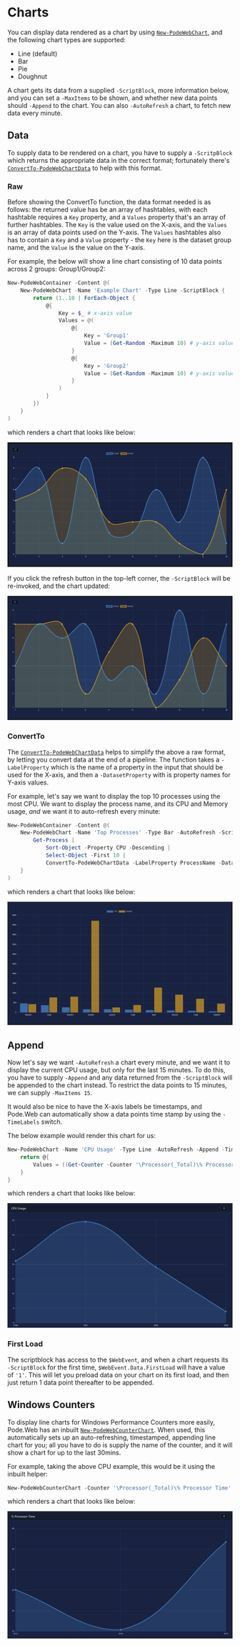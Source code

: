 # Charts

You can display data rendered as a chart by using [`New-PodeWebChart`](../../../Functions/Elements/New-PodeWebChart), and the following chart types are supported:

* Line (default)
* Bar
* Pie
* Doughnut

A chart gets its data from a supplied `-ScriptBlock`, more information below, and you can set a `-MaxItems` to be shown, and whether new data points should `-Append` to the chart. You can also `-AutoRefresh` a chart, to fetch new data every minute.

## Data

To supply data to be rendered on a chart, you have to supply a `-ScritpBlock` which returns the appropriate data in the correct format; fortunately there's [`ConvertTo-PodeWebChartData`](../../../Functions/Outputs/ConvertTo-PodeWebChartData) to help with this format.

### Raw

Before showing the ConvertTo function, the data format needed is as follows: the returned value has be an array of hashtables, with each hashtable requires a `Key` property, and a `Values` property that's an array of further hashtables. The `Key` is the value used on the X-axis, and the `Values` is an array of data points used on the Y-axis. The `Values` hashtables also has to contain a `Key` and a `Value` property - the `Key` here is the dataset group name, and the `Value` is the value on the Y-axis.

For example, the below will show a line chart consisting of 10 data points across 2 groups: Group1/Group2:

```powershell
New-PodeWebContainer -Content @(
    New-PodeWebChart -Name 'Example Chart' -Type Line -ScriptBlock {
        return (1..10 | ForEach-Object {
            @{
                Key = $_ # x-axis value
                Values = @(
                    @{
                        Key = 'Group1'
                        Value = (Get-Random -Maximum 10) # y-axis value
                    }
                    @{
                        Key = 'Group2'
                        Value = (Get-Random -Maximum 10) # y-axis value
                    }
                )
            }
        })
    }
)
```

which renders a chart that looks like below:

![chart_line_data](../../../images/chart_line_data.png)

If you click the refresh button in the top-left corner, the `-ScriptBlock` will be re-invoked, and the chart updated:

![chart_line_data_2](../../../images/chart_line_data_2.png)


### ConvertTo

The [`ConvertTo-PodeWebChartData`](../../../Functions/Outputs/ConvertTo-PodeWebChartData) helps to simplify the above a raw format, by letting you convert data at the end of a pipeline. The function takes a `-LabelProperty` which is the name of a property in the input that should be used for the X-axis, and then a `-DatasetProperty` with is property names for Y-axis values.

For example, let's say we want to display the top 10 processes using the most CPU. We want to display the process name, and its CPU and Memory usage, *and* we want it to auto-refresh every minute:

```powershell
New-PodeWebContainer -Content @(
    New-PodeWebChart -Name 'Top Processes' -Type Bar -AutoRefresh -ScriptBlock {
        Get-Process |
            Sort-Object -Property CPU -Descending |
            Select-Object -First 10 |
            ConvertTo-PodeWebChartData -LabelProperty ProcessName -DatasetProperty CPU, Handles
    }
)
```

which renders a chart that looks like below:

![chart_bar_process](../../../images/chart_bar_process.png)

## Append

Now let's say we want `-AutoRefresh` a chart every minute, and we want it to display the current CPU usage, but only for the last 15 minutes. To do this, you have to supply `-Append` and any data returned from the `-ScriptBlock` will be appended to the chart instead. To restrict the data points to 15 minutes, we can supply `-MaxItems 15`.

It would also be nice to have the X-axis labels be timestamps, and Pode.Web can automatically show a data points time stamp by using the `-TimeLabels` switch.

The below example would render this chart for us:

```powershell
New-PodeWebChart -Name 'CPU Usage' -Type Line -AutoRefresh -Append -TimeLabels -MaxItems 15 -AsCard -ScriptBlock {
    return @{
        Values = ((Get-Counter -Counter '\Processor(_Total)\% Processor Time' -SampleInterval 1 -MaxSamples 2).CounterSamples.CookedValue | Measure-Object -Average).Average
    }
}
```

which renders a chart that looks like below:

![chart_line_cpu](../../../images/chart_line_cpu.png)

### First Load

The scriptblock has access to the `$WebEvent`, and when a chart requests its `-ScriptBlock` for the first time, `$WebEvent.Data.FirstLoad` will have a value of `'1'`. This will let you preload data on your chart on its first load, and then just return 1 data point thereafter to be appended.

## Windows Counters

To display line charts for Windows Performance Counters more easily, Pode.Web has an inbuilt [`New-PodeWebCounterChart`](../../../Functions/Elements/New-PodeWebCounterChart). When used, this automatically sets up an auto-refreshing, timestamped, appending line chart for you; all you have to do is supply the name of the counter, and it will show a chart for up to the last 30mins.

For example, taking the above CPU example, this would be it using the inbuilt helper:

```powershell
New-PodeWebCounterChart -Counter '\Processor(_Total)\% Processor Time' -AsCard
```

which renders a chart that looks like below:

![chart_line_counter](../../../images/chart_line_counter.png)
